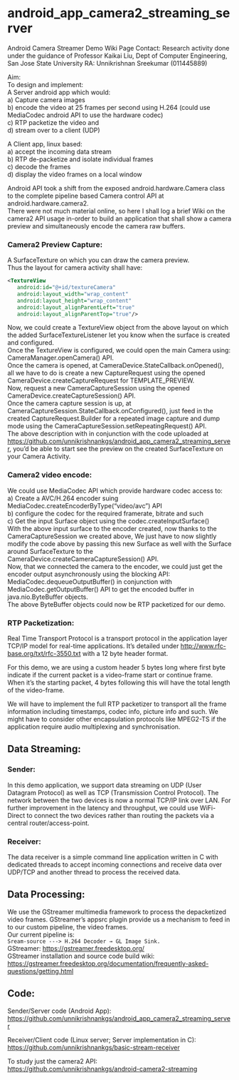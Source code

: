 # android_app_camera2_streaming_server
Android Camera Streamer Demo Wiki Page
Contact:
Research activity done under the guidance of 
Professor Kaikai Liu,
Dept of Computer Engineering,
San Jose State University
RA: Unnikrishnan Sreekumar (011445889)

Aim:  
To design and implement:  
A Server android app which would:  
a) Capture camera images  
b) encode the video at 25 frames per second using H.264 (could use MediaCodec android API to use the hardware codec)  
c) RTP packetize the video and  
d) stream over to a client (UDP)  

A Client app, linux based:  
a) accept the incoming data stream  
b) RTP de-packetize and isolate individual frames  
c) decode the frames  
d) display the video frames on a local window



Android API took a shift from the exposed android.hardware.Camera class to the complete pipeline based Camera control API at android.hardware.camera2.  
There were not much material online, so here I shall log a brief Wiki on the camera2 API usage in-order to build an application that shall show a camera preview and simultaneously encode the camera raw buffers.

### Camera2 Preview Capture:  
A SurfaceTexture on which you can draw the camera preview.   
Thus the layout for camera activity shall have:  
```xml
<TextureView
   android:id="@+id/textureCamera"
   android:layout_width="wrap_content"
   android:layout_height="wrap_content"
   android:layout_alignParentLeft="true"
   android:layout_alignParentTop="true"/>
```
Now, we could create a TextureView object from the above layout on which the added SurfaceTextureListener let you know when the surface is created and configured.  
Once the TextureView is configured, we could open the main Camera using:   
CameraManager.openCamera() API.  
Once the camera is opened, at CameraDevice.StateCallback.onOpened(), all we have to do is create a new CaptureRequest using the opened CameraDevice.createCaptureRequest for TEMPLATE_PREVIEW.  
Now, request a new CameraCaptureSession using the opened CameraDevice.createCaptureSession() API.  
Once the camera capture session is up, at CameraCaptureSession.StateCallback.onConfigured(), just feed in the created CaptureRequest.Builder for a repeated image capture and dump mode using the CameraCaptureSession.setRepeatingRequest() API.  
The above description with in conjunction with the code uploaded at https://github.com/unnikrishnankgs/android_app_camera2_streaming_server, you’d be able to start see the preview on the created SurfaceTexture on your Camera Activity.  


### Camera2 video encode:  
We could use MediaCodec API which provide hardware codec access to:  
a) Create a AVC/H.264 encoder suing MediaCodec.createEncoderByType(“video/avc”) API  
b) configure the codec for the required framerate, bitrate and such  
c) Get the input Surface object using the codec.createInputSurface()  
With the above input surface to the encoder created, now thanks to the CameraCaptureSession we created above, We just have to now slightly modify the code above by passing this new Surface as well with the Surface around SurfaceTexture to the CameraDevice.createCameraCaptureSession() API.  
Now, that we connected the camera to the encoder, we could just get the encoder output asynchronously using the blocking API: MediaCodec.dequeueOutputBuffer() in conjunction with MediaCodec.getOutputBuffer() API to get the encoded buffer in java.nio.ByteBuffer objects.  
The above ByteBuffer objects could now be RTP packetized for our demo.  

### RTP Packetization:  
Real Time Transport Protocol is a transport protocol in the application layer TCP/IP model for real-time applications. It’s detailed under http://www.rfc-base.org/txt/rfc-3550.txt with a 12 byte header format.

For this demo, we are using a custom header 5 bytes long where first byte indicate if the current packet is a video-frame start or continue frame. When it’s the starting packet, 4 bytes following this will have the total length of the video-frame.

We will have to implement the full RTP packetizer to transport all the frame information including timestamps, codec info, picture info and such. We might have to consider other encapsulation protocols like MPEG2-TS if the application require audio multiplexing and synchronisation.

## Data Streaming:


### Sender:  
In this demo application, we support data streaming on UDP (User Datagram Protocol) as well as TCP (Transmission Control Protocol). The network between the two devices is now a normal TCP/IP link over LAN. For further improvement in the latency and throughput, we could use WiFi-Direct to connect the two devices rather than routing the packets via a central router/access-point.  

### Receiver:  
The data receiver is a simple command line application written in C with dedicated threads to accept incoming connections and receive data over UDP/TCP and another thread to process the received data.

## Data Processing:  
We use the GStreamer multimedia framework to process the depacketized video frames. GStreamer’s appsrc plugin provide us a mechanism to feed in to our custom pipeline, the video frames.   
Our current pipeline is:  
`Sream-source ---> H.264 Decoder → GL Image Sink.`  
GStreamer: https://gstreamer.freedesktop.org/  
GStreamer installation and source code build wiki: https://gstreamer.freedesktop.org/documentation/frequently-asked-questions/getting.html  

## Code:

Sender/Server code (Android App):  
https://github.com/unnikrishnankgs/android_app_camera2_streaming_server


Receiver/Client code (Linux server; Server implementation in C):  
https://github.com/unnikrishnankgs/basic-stream-receiver

To study just the camera2 API:  
https://github.com/unnikrishnankgs/android-camera2-streaming

